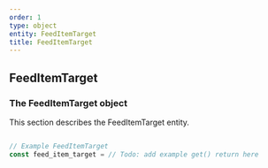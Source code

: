 ```yaml
---
order: 1
type: object
entity: FeedItemTarget
title: FeedItemTarget
---
```


## FeedItemTarget

### The FeedItemTarget object

This section describes the FeedItemTarget entity.

```javascript

// Example FeedItemTarget
const feed_item_target = // Todo: add example get() return here

```
